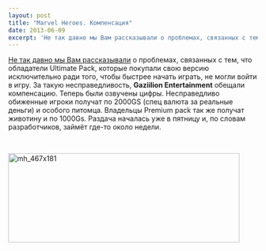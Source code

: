 ```yaml
---
layout: post
title: "Marvel Heroes. Компенсация"
date: 2013-06-09
excerpt: 'Не так давно мы Вам рассказывали о проблемах, связанных с тем, что обладатели Ultimate Pack, которые покупали свою версию исключительно ради того, чтобы быстрее начать играть, не могли войти в игру. За такую несправедливость, Gaziilion Entertainment обещали компенсацию. Теперь были озвучены цифры...'
---
```


<a href="http://gamersoul.ru/marvel-heroes-komiksy-delo-tonkoe.html">Не так давно мы Вам рассказывали</a> о проблемах, связанных с тем, что обладатели Ultimate Pack, которые покупали свою версию исключительно ради того, чтобы быстрее начать играть, не могли войти в игру. За такую несправедливость, <strong>Gaziilion Entertainment</strong> обещали компенсацию. Теперь были озвучены цифры. Несправедливо обиженные игроки получат по 2000GS (спец валюта за реальные деньги) и особого питомца. Владельцы Premium pack так же получат животину и по 1000Gs. Раздача началась уже в пятницу и, по словам разработчиков, займёт где-то около недели.

&nbsp;

<a href="http://gamersoul.ru/wp-content/uploads/2013/05/mh_467x181.jpg"><img class="size-full wp-image-2373 aligncenter" alt="mh_467x181" src="http://gamersoul.ru/wp-content/uploads/2013/05/mh_467x181.jpg" width="467" height="181" /></a>